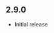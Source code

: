 <!-- https://developers.home-assistant.io/docs/add-ons/presentation#keeping-a-changelog -->

## 2.9.0

- Initial release
